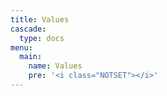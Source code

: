 ```yaml
---
title: Values
cascade:
  type: docs
menu:
  main:
    name: Values
    pre: '<i class="NOTSET"></i>'
---
```

